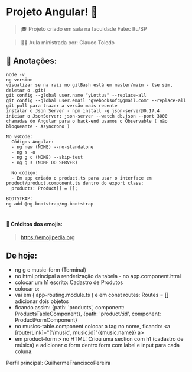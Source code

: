 # Projeto Angular! 🌟

> 🎓 Projeto criado em sala na faculdade Fatec Itu/SP

> 👨‍🏫 Aula ministrada por: Glauco Toledo

## 📝 Anotações:
    node -v
    ng version
    visualizar se na raiz no gitBash está em master/main - (se sim, deletar o .git)
    git config --global user.name "yLottus" --replace-all
    git config --global user.email "gvebooksofc@gmail.com" --replace-all
    git pull para trazer a versão mais recente
    instalar o Json Server - npm install -g json-server@0.17.4
    iniciar o JsonServer: json-server --watch db.json --port 3000
    chamadas do Angular para o back-end usamos o Observable ( não bloqueante - Asyncrono )

    No vsCode:
      Códigos Angular:
      - ng new (NOME) --no-standalone
      - ng s -o
      - ng g c (NOME) --skip-test
      - ng g s (NOME DO SERVER)

      No código:
      - Em app criado o product.ts para usar o interface em product/product.component.ts dentro do export class:
      products: Product[] = [];

    BOOTSTRAP:
    ng add @ng-bootstrap/ng-bootstrap

#

#### 🎉 Créditos dos emojis:
> <a href="https://emojipedia.org" target="_blank">https://emojipedia.org</a>






## De hoje:

- ng g c music-form (Terminal)
- no html principal a renderização da tabela - no app.component.html
- colocar um h1 escrito: Cadastro de Produtos
- colocar o: <router-outlet></router-outlet>
- vai em ( app-routing.module.ts ) e em const routes: Routes = [] adicionar dois objetos
- ficando assim: 
    {path: 'products', component: ProductsTableComponent},
    {path: 'product/:id', component: ProductFormComponent}
- no musics-table.component colocar a tag <a> no nome, ficando:
    <a [routerLink]="['/music', music.id]"{{music.name}} a>
- em product-form > no HTML: Criou uma section com h1 (cadastro de música) e adicionar o form dentro form com label e input para cada coluna.

Perfil principal: GuilhermeFranciscoPereira
